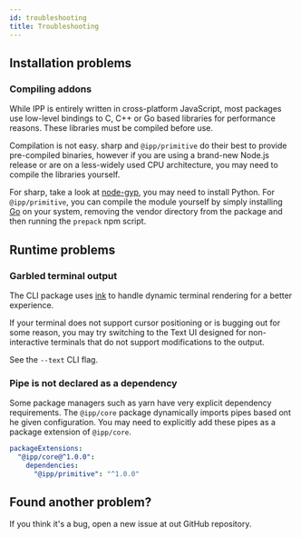 ```yaml
---
id: troubleshooting
title: Troubleshooting
---
```


## Installation problems

### Compiling addons

While IPP is entirely written in cross-platform JavaScript, most packages use low-level bindings to
C, C++ or Go based libraries for performance reasons. These libraries must be compiled before use.

Compilation is not easy. sharp and `@ipp/primitive` do their best to provide pre-compiled binaries,
however if you are using a brand-new Node.js release or are on a less-widely used CPU architecture,
you may need to compile the libraries yourself.

For sharp, take a look at [node-gyp][node-gyp], you may need to install
Python. For `@ipp/primitive`, you can compile the module yourself by simply installing
[Go][go] on your system, removing the vendor directory from the package and then
running the `prepack` npm script.

## Runtime problems

### Garbled terminal output

The CLI package uses [ink][ink] to handle dynamic terminal rendering for a better experience.

If your terminal does not support cursor positioning or is bugging out for some reason, you may try
switching to the Text UI designed for non-interactive terminals that do not support modifications to
the output.

See the `--text` CLI flag.

### Pipe is not declared as a dependency

Some package managers such as yarn have very explicit dependency requirements. The `@ipp/core`
package dynamically imports pipes based ont he given configuration. You may need to explicitly add
these pipes as a package extension of `@ipp/core`.

```yaml title=".yarnrc.yml"
packageExtensions:
  "@ipp/core@^1.0.0":
    dependencies:
      "@ipp/primitive": "^1.0.0"
```

## Found another problem?

If you think it's a bug, open a new issue at out GitHub repository.

[ink]: https://github.com/vadimdemedes/ink
[go]: https://golang.org/
[node-gyp]: https://github.com/nodejs/node-gyp

